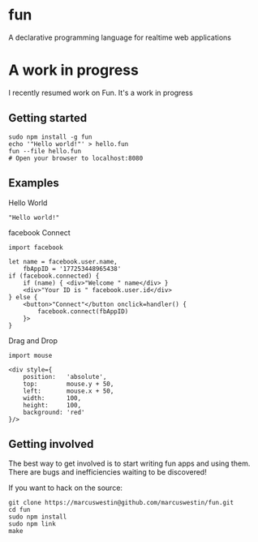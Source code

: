 fun
===
A declarative programming language for realtime web applications

A work in progress
==================
I recently resumed work on Fun. It's a work in progress

Getting started
----------------------
	sudo npm install -g fun
	echo '"Hello world!"' > hello.fun
	fun --file hello.fun
	# Open your browser to localhost:8080

Examples
--------
Hello World

	"Hello world!"

facebook Connect

	import facebook
	
	let name = facebook.user.name,
		fbAppID = '177253448965438'
	if (facebook.connected) {
		if (name) { <div>"Welcome " name</div> }
		<div>"Your ID is " facebook.user.id</div>
	} else {
		<button>"Connect"</button onclick=handler() {
			facebook.connect(fbAppID)
		}>
	}

Drag and Drop

	import mouse
	
	<div style={
		position:   'absolute',
		top:        mouse.y + 50,
		left:       mouse.x + 50,
		width:      100,
		height:     100,
		background: 'red'
	}/>

Getting involved
----------------
The best way to get involved is to start writing fun apps and using them. There are bugs and inefficiencies waiting to be discovered!

If you want to hack on the source:

	git clone https://marcuswestin@github.com/marcuswestin/fun.git
	cd fun
	sudo npm install
	sudo npm link
	make
